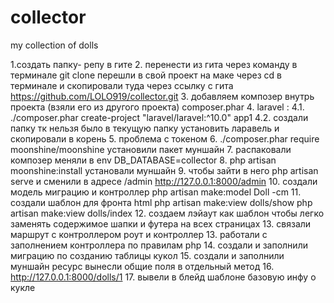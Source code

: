 # collector
my collection of dolls

1.создать папку- репу в гите
2. перенести из гита  через  команду в терминале git clone 
перешли в свой проект на маке через cd в терминале и скопировали туда через ссылку с гита
   https://github.com/LOLO919/collector.git 
3. добавляем композер внутрь проекта (взяли его из другого проекта) composer.phar
4. laravel : 
4.1. ./composer.phar create-project "laravel/laravel:^10.0" app1
4.2. создали папку тк нельзя было в текущую папку установить ларавель и скопировали в корень
5. проблема с токеном
6.  ./composer.phar require moonshine/moonshine установили пакет  муншайн
7. распаковали композер меняли в env  DB_DATABASE=collector
8. php artisan moonshine:install установали муншайн
9. чтобы зайти в него php artisan serve и сменили в адресе /admin http://127.0.0.1:8000/admin
10. создали модель миграцию и контроллер php artisan make:model Doll -cm
11. создали шаблон для фронта html php artisan make:view dolls/show
    php artisan make:view dolls/index
12. создаем лэйаут как шаблон чтобы легко заменять содержимое шапки и футера на всех страницах
13. связали маршрут с контроллером роут и контроллер
13. работали с заполнением контроллера по правилам php
14. создали и заполнили миграцию по созданию таблицы кукол
15. создали и заполнили муншайн ресурс вынесли общие поля в отдельный метод
16. http://127.0.0.1:8000/dolls/1
17. вывели в блейд шаблоне базовую инфу о кукле 



